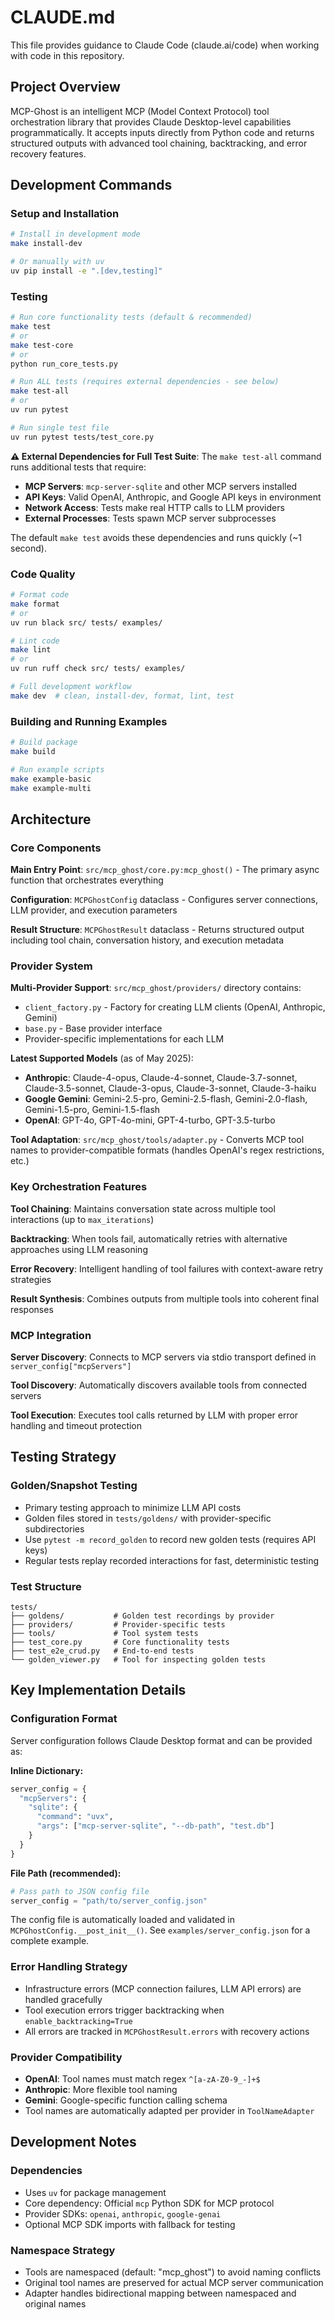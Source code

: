 # CLAUDE.md

This file provides guidance to Claude Code (claude.ai/code) when working with code in this repository.

## Project Overview

MCP-Ghost is an intelligent MCP (Model Context Protocol) tool orchestration library that provides Claude Desktop-level capabilities programmatically. It accepts inputs directly from Python code and returns structured outputs with advanced tool chaining, backtracking, and error recovery features.

## Development Commands

### Setup and Installation
```bash
# Install in development mode
make install-dev

# Or manually with uv
uv pip install -e ".[dev,testing]"
```

### Testing
```bash
# Run core functionality tests (default & recommended)
make test
# or
make test-core
# or  
python run_core_tests.py

# Run ALL tests (requires external dependencies - see below)
make test-all
# or
uv run pytest

# Run single test file
uv run pytest tests/test_core.py
```

**⚠️ External Dependencies for Full Test Suite**:
The `make test-all` command runs additional tests that require:
- **MCP Servers**: `mcp-server-sqlite` and other MCP servers installed
- **API Keys**: Valid OpenAI, Anthropic, and Google API keys in environment
- **Network Access**: Tests make real HTTP calls to LLM providers
- **External Processes**: Tests spawn MCP server subprocesses

The default `make test` avoids these dependencies and runs quickly (~1 second).

### Code Quality
```bash
# Format code
make format
# or
uv run black src/ tests/ examples/

# Lint code
make lint  
# or
uv run ruff check src/ tests/ examples/

# Full development workflow
make dev  # clean, install-dev, format, lint, test
```

### Building and Running Examples
```bash
# Build package
make build

# Run example scripts
make example-basic
make example-multi
```

## Architecture

### Core Components

**Main Entry Point**: `src/mcp_ghost/core.py:mcp_ghost()` - The primary async function that orchestrates everything

**Configuration**: `MCPGhostConfig` dataclass - Configures server connections, LLM provider, and execution parameters

**Result Structure**: `MCPGhostResult` dataclass - Returns structured output including tool chain, conversation history, and execution metadata

### Provider System

**Multi-Provider Support**: `src/mcp_ghost/providers/` directory contains:
- `client_factory.py` - Factory for creating LLM clients (OpenAI, Anthropic, Gemini)
- `base.py` - Base provider interface
- Provider-specific implementations for each LLM

**Latest Supported Models** (as of May 2025):
- **Anthropic**: Claude-4-opus, Claude-4-sonnet, Claude-3.7-sonnet, Claude-3.5-sonnet, Claude-3-opus, Claude-3-sonnet, Claude-3-haiku
- **Google Gemini**: Gemini-2.5-pro, Gemini-2.5-flash, Gemini-2.0-flash, Gemini-1.5-pro, Gemini-1.5-flash
- **OpenAI**: GPT-4o, GPT-4o-mini, GPT-4-turbo, GPT-3.5-turbo

**Tool Adaptation**: `src/mcp_ghost/tools/adapter.py` - Converts MCP tool names to provider-compatible formats (handles OpenAI's regex restrictions, etc.)

### Key Orchestration Features

**Tool Chaining**: Maintains conversation state across multiple tool interactions (up to `max_iterations`)

**Backtracking**: When tools fail, automatically retries with alternative approaches using LLM reasoning

**Error Recovery**: Intelligent handling of tool failures with context-aware retry strategies

**Result Synthesis**: Combines outputs from multiple tools into coherent final responses

### MCP Integration

**Server Discovery**: Connects to MCP servers via stdio transport defined in `server_config["mcpServers"]`

**Tool Discovery**: Automatically discovers available tools from connected servers

**Tool Execution**: Executes tool calls returned by LLM with proper error handling and timeout protection

## Testing Strategy

### Golden/Snapshot Testing
- Primary testing approach to minimize LLM API costs
- Golden files stored in `tests/goldens/` with provider-specific subdirectories
- Use `pytest -m record_golden` to record new golden tests (requires API keys)
- Regular tests replay recorded interactions for fast, deterministic testing

### Test Structure
```
tests/
├── goldens/           # Golden test recordings by provider
├── providers/         # Provider-specific tests
├── tools/             # Tool system tests
├── test_core.py       # Core functionality tests
├── test_e2e_crud.py   # End-to-end tests
└── golden_viewer.py   # Tool for inspecting golden tests
```

## Key Implementation Details

### Configuration Format
Server configuration follows Claude Desktop format and can be provided as:

**Inline Dictionary:**
```python
server_config = {
  "mcpServers": {
    "sqlite": {
      "command": "uvx", 
      "args": ["mcp-server-sqlite", "--db-path", "test.db"]
    }
  }
}
```

**File Path (recommended):**
```python
# Pass path to JSON config file
server_config = "path/to/server_config.json"
```

The config file is automatically loaded and validated in `MCPGhostConfig.__post_init__()`. See `examples/server_config.json` for a complete example.

### Error Handling Strategy
- Infrastructure errors (MCP connection failures, LLM API errors) are handled gracefully
- Tool execution errors trigger backtracking when `enable_backtracking=True`
- All errors are tracked in `MCPGhostResult.errors` with recovery actions

### Provider Compatibility
- **OpenAI**: Tool names must match regex `^[a-zA-Z0-9_-]+$`
- **Anthropic**: More flexible tool naming
- **Gemini**: Google-specific function calling schema
- Tool names are automatically adapted per provider in `ToolNameAdapter`

## Development Notes

### Dependencies
- Uses `uv` for package management
- Core dependency: Official `mcp` Python SDK for MCP protocol
- Provider SDKs: `openai`, `anthropic`, `google-genai`
- Optional MCP SDK imports with fallback for testing

### Namespace Strategy
- Tools are namespaced (default: "mcp_ghost") to avoid naming conflicts
- Original tool names are preserved for actual MCP server communication
- Adapter handles bidirectional mapping between namespaced and original names